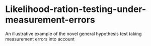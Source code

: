 # Likelihood-ration-testing-under-measurement-errors
An illustrative example of the novel general hypothesis test taking measurement errors into account

